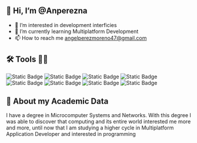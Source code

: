 ## 👋 Hi, I’m @Anperezna
- 👀 I’m interested in development interficies
- 🌱 I’m currently learning Multiplatform Development
- 📫 How to reach me angelperezmoreno47@gmail.com

## 🛠️ Tools 🧑‍💻
![Static Badge](https://img.shields.io/badge/HTML-orange?style=for-the-badge&logo=html5&logoSize=20%25)
![Static Badge](https://img.shields.io/badge/CSS-lightblue?style=for-the-badge&logo=css3&logoSize=20%25&color=blue)
![Static Badge](https://img.shields.io/badge/Java-lightyellow?style=for-the-badge&logoSize=20%25&color=%23fdfd96)
![Static Badge](https://img.shields.io/badge/Javascript-%23F7DF1E?style=for-the-badge&logo=JavaScript&logoColor=%23000000)
![Static Badge](https://img.shields.io/badge/ubuntu-%23E95420?style=for-the-badge&logo=ubuntu&logoColor=%23000000)
![Static Badge](https://img.shields.io/badge/mysql-%234479A1?style=for-the-badge&logo=mysql&logoColor=%23000000)
![Static Badge](https://img.shields.io/badge/github-%23181717?style=for-the-badge&logo=github&logoColor=%23ffffff)
![Static Badge](https://img.shields.io/badge/discord-%235865F2?style=for-the-badge&logo=discord&logoColor=%23ffffff)

## 📕 About my Academic Data
I have a degree in Microcomputer Systems and Networks. With this degree I was able to discover that computing and its entire world interested me more and more, until now that I am studying a higher cycle in Multiplatform Application Developer and interested in programming




<!---
Anperezna/Anperezna is a ✨ special ✨ repository because its `README.md` (this file) appears on your GitHub profile.
You can click the Preview link to take a look at your changes.
--->
